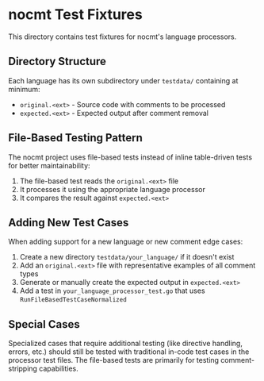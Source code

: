 # nocmt Test Fixtures

This directory contains test fixtures for nocmt's language processors.

## Directory Structure

Each language has its own subdirectory under `testdata/` containing at minimum:

- `original.<ext>` - Source code with comments to be processed
- `expected.<ext>` - Expected output after comment removal

## File-Based Testing Pattern

The nocmt project uses file-based tests instead of inline table-driven tests for better maintainability:

1. The file-based test reads the `original.<ext>` file
2. It processes it using the appropriate language processor
3. It compares the result against `expected.<ext>`

## Adding New Test Cases

When adding support for a new language or new comment edge cases:

1. Create a new directory `testdata/your_language/` if it doesn't exist
2. Add an `original.<ext>` file with representative examples of all comment types
3. Generate or manually create the expected output in `expected.<ext>`
4. Add a test in `your_language_processor_test.go` that uses `RunFileBasedTestCaseNormalized`

## Special Cases

Specialized cases that require additional testing (like directive handling, errors, etc.)
should still be tested with traditional in-code test cases in the processor test files.
The file-based tests are primarily for testing comment-stripping capabilities. 
